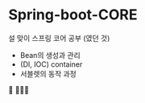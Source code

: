 # Spring-boot-CORE
설 맞이 스프링 코어 공부 (였던 것)

- Bean의 생성과 관리
- (DI, IOC) container
- 서블렛의 동작 과정


👷 🚧🚧🚧
